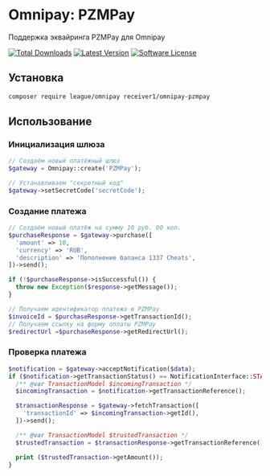 # Omnipay: PZMPay
Поддержка эквайринга PZMPay для Omnipay 

[![Total Downloads](https://img.shields.io/packagist/dt/cardgate/omnipay-cardgate.svg)](https://packagist.org/packages/cardgate/omnipay-cardgate)
[![Latest Version](https://img.shields.io/packagist/v/cardgate/omnipay-cardgate.svg)](https://github.com/cardgate/omnipay-cardgate/releases)
[![Software License](https://img.shields.io/badge/license-MIT-brightgreen.svg?style=flat-square)](LICENSE)

## Установка

```bash
composer require league/omnipay receiver1/omnipay-pzmpay
```


## Использование

### Инициализация шлюза
```php
// Создаём новый платёжный шлюз
$gateway = Omnipay::create('PZMPay');

// Устанавливаем "секретный код"
$gateway->setSecretCode('secretCode');
```

### Создание платежа
```php
// Создаём новый платёж на сумму 10 руб. 00 коп.
$purchaseResponse = $gateway->purchase([
  'amount' => 10,
  'currency' => 'RUB',
  'description' => 'Пополнение баланса 1337 Cheats',
])->send();

if (!$purchaseResponse->isSuccessful()) {
  throw new Exception($response->getMessage());
}

// Получаем идентификатор платежа в PZMPay
$invoiceId = $purchaseResponse->getTransactionId(); 
// Получаем ссылку на форму оплаты PZMPay
$redirectUrl =$purchaseResponse->getRedirectUrl(); 
```

### Проверка платежа
```php
$notification = $gateway->acceptNotification($data);
if ($notification->getTransactionStatus() == NotificationInterface::STATUS_COMPLETED) {
  /** @var TransactionModel $incomingTransaction */
  $incomingTransaction = $notification->getTransactionReference();

  $transactionResponse = $gateway->fetchTransaction([
    'transactionId' => $incomingTransaction->getId(),
  ])->send();

  /** @var TransactionModel $trustedTransaction */
  $trustedTransaction = $transactionResponse->getTransactionReference();

  print ($trustedTransaction->getAmount());
}
```